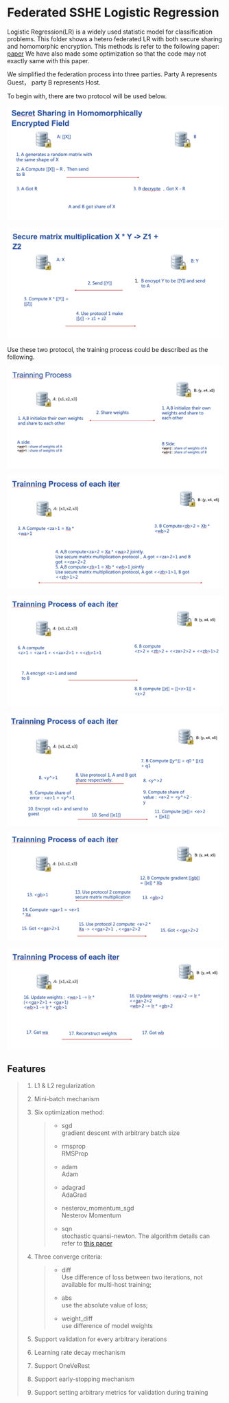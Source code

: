 # Federated SSHE Logistic Regression 

Logistic Regression(LR) is a widely used statistic model for
classification problems. This folder shows a hetero federated LR with
both secure sharing and homomorphic encryption. This methods is refer to
the following paper: [paper](https://arxiv.org/pdf/2008.08753.pdf)
We have also made some optimization so that the code may not exactly
same with this paper.

We simplified the federation process into three parties. Party A
represents Guest， party B represents Host.

To begin with, there are two protocol will be used below.

![Figure 1 (Protocol 1)](../images/share_enctyped_matrix.jpg)

![Figure 2 (Protocol 2)](../images/secure_matrix_multiplication.jpg)

Use these two protocol, the training process could be described as the
following.

![Figure 3 Training 1](../images/training_1.jpg)

![Figure 4 Training 2](../images/training_2.jpg)

![Figure 5 Training 3](../images/training_3.jpg)

![Figure 6 Training 4](../images/training_4.jpg)

![Figure 7 Training 5](../images/training_5.jpg)

![Figure 8 Training 6](../images/training_6.jpg)

<!-- mkdocs
## Param

::: federatedml.param.hetero_sshe_lr_param
    rendering:
      heading_level: 3
      show_source: true
      show_root_heading: true
      show_root_toc_entry: false
      show_root_full_path: false
-->

## Features

> 1.  L1 & L2 regularization
> 
> 2.  Mini-batch mechanism
> 
> 3.  Six optimization method:
>     
>     >   - sgd  
>     >     gradient descent with arbitrary batch size
>     > 
>     >   - rmsprop  
>     >     RMSProp
>     > 
>     >   - adam  
>     >     Adam
>     > 
>     >   - adagrad  
>     >     AdaGrad
>     > 
>     >   - nesterov\_momentum\_sgd  
>     >     Nesterov Momentum
>     > 
>     >   - sqn  
>     >     stochastic quansi-newton. The algorithm details can refer to
>     >     [this paper](https://arxiv.org/abs/1912.00513v2)
> 
> 4.  Three converge criteria:
>     
>     >   - diff  
>     >     Use difference of loss between two iterations, not available
>     >     for multi-host training;
>     > 
>     >   - abs  
>     >     use the absolute value of loss;
>     > 
>     >   - weight\_diff  
>     >     use difference of model weights
> 
> 5.  Support validation for every arbitrary iterations
> 
> 6.  Learning rate decay mechanism
> 
> 7.  Support OneVeRest
> 
> 8.  Support early-stopping mechanism
> 
> 9.  Support setting arbitrary metrics for validation during training
